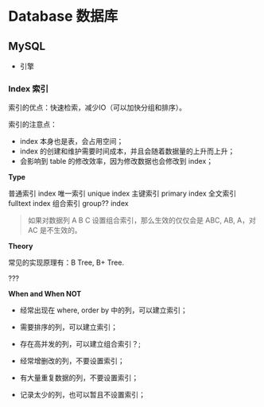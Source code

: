 # Database 数据库

## MySQL

- 引擎

### Index 索引

索引的优点：快速检索，减少IO（可以加快分组和排序）。

索引的注意点：
- index 本身也是表，会占用空间；
- index 的创建和维护需要时间成本，并且会随着数据量的上升而上升；
- 会影响到 table 的修改效率，因为修改数据也会修改到 index；

__Type__

普通索引 index
唯一索引 unique index
主键索引 primary index
全文索引 fulltext index
组合索引 group?? index

> 如果对数据列 A B C 设置组合索引，那么生效的仅仅会是 ABC, AB, A，对 AC 是不生效的。

__Theory__

常见的实现原理有：B Tree, B+ Tree.

???

__When and When NOT__

- 经常出现在 where, order by 中的列，可以建立索引；
- 需要排序的列，可以建立索引；
- 存在高并发的列，可以建立组合索引？;

- 经常增删改的列，不要设置索引；
- 有大量重复数据的列，不要设置索引；
- 记录太少的列，也可以暂且不设置索引；